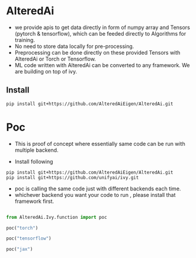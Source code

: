 # AlteredAi

- we provide apis to get data directly in form of numpy array and Tensors (pytorch & tensorflow), which can be feeded directly to Algorithms for training.
- No need to store data locally for pre-processing.
- Preprocessing can be done directly on these provided Tensors with AlteredAi or Torch or Tensorflow.
- ML code written with  AlteredAi can be converted to any framework. We are building on top of ivy.

## Install
``` pip install git+https://github.com/AlteredAiEigen/AlteredAi.git ```

# Poc 
- This is proof of concept where essentially same code can be run with multiple backend.

- Install following  
``` 
pip install git+https://github.com/AlteredAiEigen/AlteredAi.git
pip install git+https://github.com/unifyai/ivy.git 

```
- poc is calling the same code just with different backends each time.
- whichever backend you want your code to run , please install that framework first.

```python

from AlteredAi.Ivy.function import poc

poc("torch")

poc("tensorflow")

poc("jax")



```



